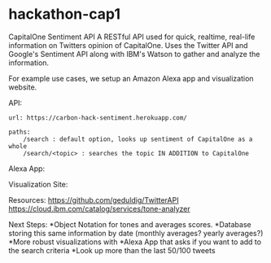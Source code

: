 # hackathon-cap1

CapitalOne Sentiment API
A RESTful API used for quick, realtime, real-life information on Twitters opinion of CapitalOne. Uses the Twitter API and Google's Sentiment API along with IBM's Watson to gather and analyze the information.

For example use cases, we setup an Amazon Alexa app and visualization website.

API:

    url: https://carbon-hack-sentiment.herokuapp.com/

    paths:
        /search : default option, looks up sentiment of CapitalOne as a whole
        /search/<topic> : searches the topic IN ADDITION to CapitalOne

Alexa App:

Visualization Site:

Resources:
    https://github.com/geduldig/TwitterAPI
    https://cloud.ibm.com/catalog/services/tone-analyzer
    
Next Steps:
*Object Notation for tones and averages scores.
*Database storing this same information by date (monthly averages? yearly averages?)
*More robust visualizations with
*Alexa App that asks if you want to add to the search criteria
*Look up more than the last 50/100 tweets
